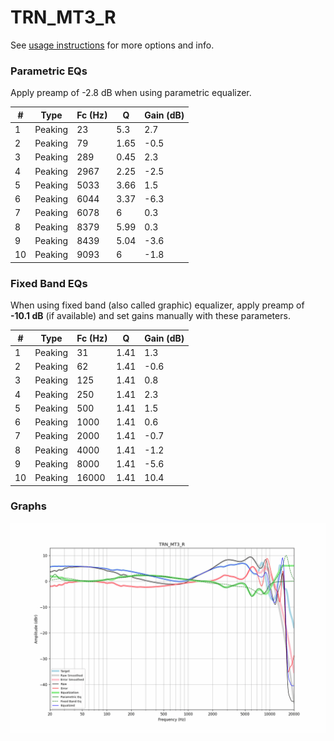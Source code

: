 # TRN_MT3_R
See [usage instructions](https://github.com/jaakkopasanen/AutoEq#usage) for more options and info.

### Parametric EQs
Apply preamp of -2.8 dB when using parametric equalizer.

|   # | Type    |   Fc (Hz) |    Q |   Gain (dB) |
|-----|---------|-----------|------|-------------|
|   1 | Peaking |        23 | 5.3  |         2.7 |
|   2 | Peaking |        79 | 1.65 |        -0.5 |
|   3 | Peaking |       289 | 0.45 |         2.3 |
|   4 | Peaking |      2967 | 2.25 |        -2.5 |
|   5 | Peaking |      5033 | 3.66 |         1.5 |
|   6 | Peaking |      6044 | 3.37 |        -6.3 |
|   7 | Peaking |      6078 | 6    |         0.3 |
|   8 | Peaking |      8379 | 5.99 |         0.3 |
|   9 | Peaking |      8439 | 5.04 |        -3.6 |
|  10 | Peaking |      9093 | 6    |        -1.8 |

### Fixed Band EQs
When using fixed band (also called graphic) equalizer, apply preamp of **-10.1 dB** (if available) and set gains manually with these parameters.

|   # | Type    |   Fc (Hz) |    Q |   Gain (dB) |
|-----|---------|-----------|------|-------------|
|   1 | Peaking |        31 | 1.41 |         1.3 |
|   2 | Peaking |        62 | 1.41 |        -0.6 |
|   3 | Peaking |       125 | 1.41 |         0.8 |
|   4 | Peaking |       250 | 1.41 |         2.3 |
|   5 | Peaking |       500 | 1.41 |         1.5 |
|   6 | Peaking |      1000 | 1.41 |         0.6 |
|   7 | Peaking |      2000 | 1.41 |        -0.7 |
|   8 | Peaking |      4000 | 1.41 |        -1.2 |
|   9 | Peaking |      8000 | 1.41 |        -5.6 |
|  10 | Peaking |     16000 | 1.41 |        10.4 |

### Graphs
![](./TRN_MT3_R.png)
